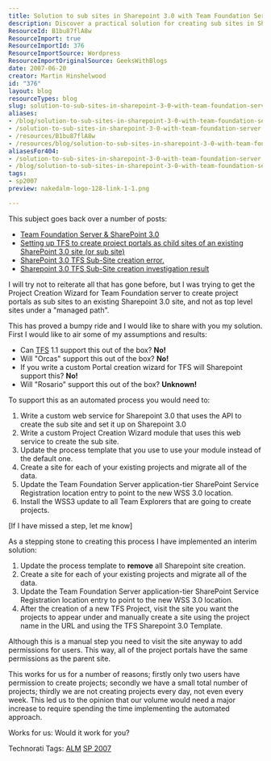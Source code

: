 ```yaml
---
title: Solution to sub sites in Sharepoint 3.0 with Team Foundation Server
description: Discover a practical solution for creating sub sites in SharePoint 3.0 with Team Foundation Server. Streamline your project management today!
ResourceId: B1bu87flA8w
ResourceImport: true
ResourceImportId: 376
ResourceImportSource: Wordpress
ResourceImportOriginalSource: GeeksWithBlogs
date: 2007-06-20
creator: Martin Hinshelwood
id: "376"
layout: blog
resourceTypes: blog
slug: solution-to-sub-sites-in-sharepoint-3-0-with-team-foundation-server
aliases:
- /blog/solution-to-sub-sites-in-sharepoint-3-0-with-team-foundation-server
- /solution-to-sub-sites-in-sharepoint-3-0-with-team-foundation-server
- /resources/B1bu87flA8w
- /resources/blog/solution-to-sub-sites-in-sharepoint-3-0-with-team-foundation-server
aliasesFor404:
- /solution-to-sub-sites-in-sharepoint-3-0-with-team-foundation-server
- /blog/solution-to-sub-sites-in-sharepoint-3-0-with-team-foundation-server
tags:
- sp2007
preview: nakedalm-logo-128-link-1-1.png

---
```

This subject goes back over a number of posts:

- [](http://blog.hinshelwood.com/archive/2007/05/31/Team-Foundation-Server-amp-SharePoint-3.0.aspx "Click To View Entry")[Team Foundation Server & SharePoint 3.0](http://blog.hinshelwood.com/archive/2007/05/31/Team-Foundation-Server-amp-SharePoint-3.0.aspx)
- [Setting up TFS to create project portals as child sites of an existing SharePoint 3.0 site (or sub site)](http://blog.hinshelwood.com/archive/2007/05/31/Setting-up-TFS-to-create-project-portals-as-child-sites.aspx)
- [SharePoint 3.0 TFS Sub-Site creation error.](http://blog.hinshelwood.com/archive/2007/06/07/SharePoint-3.0-TFS-Sub-Site-creation-error.aspx)
- [Sharepoint 3.0 TFS Sub-Site creation investigation result](http://blog.hinshelwood.com/archive/2007/06/16/Sharepoint-3.0-TFS-Sub-Site-creation-investigation-result.aspx)

I will try not to reiterate all that has gone before, but I was trying to get the Project Creation Wizard for Team Foundation server to create project portals as sub sites to an existing Sharepoint 3.0 site, and not as top level sites under a "managed path".

This has proved a bumpy ride and I would like to share with you my solution. First I would like to air some of my assumptions and results:

- Can [TFS](http://msdn2.microsoft.com/en-us/teamsystem/aa718934.aspx "Team Foundation Server") 1.1 support this out of the box? **No!**
- Will "Orcas" support this out of the box? **No!**
- If you write a custom Portal creation wizard for TFS will Sharepoint support this? **No!**
- Will "Rosario" support this out of the box? **Unknown!**

To support this as an automated process you would need to:

1. Write a custom web service for Sharepoint 3.0 that uses the API to create the sub site and set it up on Sharepoint 3.0
2. Write a custom Project Creation Wizard module that uses this web service to create the sub site.
3. Update the process template that you use to use your module instead of the default one.
4. Create a site for each of your existing projects and migrate all of the data.
5. Update the Team Foundation Server application-tier SharePoint Service Registration location entry to point to the new WSS 3.0 location.
6. Install the WSS3 update to all Team Explorers that are going to create projects.

\[If I have missed a step, let me know\]

As a stepping stone to creating this process I have implemented an interim solution:

1. Update the process template to **remove** all Sharepoint site creation.
2. Create a site for each of your existing projects and migrate all of the data.
3. Update the Team Foundation Server application-tier SharePoint Service Registration location entry to point to the new WSS 3.0 location.
4. After the creation of a new TFS Project, visit the site you want the projects to appear under and manually create a site using the project name in the URL and using the TFS Sharepoint 3.0 Template.

Although this is a manual step you need to visit the site anyway to add permissions for users. This way, all of the project portals have the same permissions as the parent site.

This works for us for a number of reasons; firstly only two users have permission to create projects; secondly we have a small total number of projects; thirdly we are not creating projects every day, not even every week. This led us to the opinion that our volume would need a major increase to require spending the time implementing the automated approach.

Works for us: Would it work for you?

Technorati Tags: [ALM](http://technorati.com/tags/ALM) [SP 2007](http://technorati.com/tags/SP+2007)
